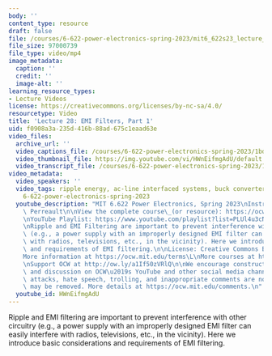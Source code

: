 ```yaml
---
body: ''
content_type: resource
draft: false
file: /courses/6-622-power-electronics-spring-2023/mit6_622s23_lecture_28_360p_16_9.mp4
file_size: 97000739
file_type: video/mp4
image_metadata:
  caption: ''
  credit: ''
  image-alt: ''
learning_resource_types:
- Lecture Videos
license: https://creativecommons.org/licenses/by-nc-sa/4.0/
resourcetype: Video
title: 'Lecture 28: EMI Filters, Part 1'
uid: f0908a3a-235d-416b-88ad-675c1eaad63e
video_files:
  archive_url: ''
  video_captions_file: /courses/6-622-power-electronics-spring-2023/1bdfOZG2NZV1IrLoTf2VneLJpQEn728Uv_transcript.webvtt
  video_thumbnail_file: https://img.youtube.com/vi/HWnEifmgAdU/default.jpg
  video_transcript_file: /courses/6-622-power-electronics-spring-2023/1bdfOZG2NZV1IrLoTf2VneLJpQEn728Uv_transcript.pdf
video_metadata:
  video_speakers: ''
  video_tags: ripple energy, ac-line interfaced systems, buck converter, input filters,
    6-622-power-electronics-spring-2023
  youtube_description: "MIT 6.622 Power Electronics, Spring 2023\nInstructor: David\
    \ Perreault\n\nView the complete course\_(or resource): https://ocw.mit.edu/courses/6-622-power-electronics-spring-2023/\L\
    \nYouTube Playlist: https://www.youtube.com/playlist?list=PLUl4u3cNGP62UTc77mJoubhDELSC8lfR0\n\
    \nRipple and EMI Filtering are important to prevent interference with other circuitry\
    \ (e.g., a power supply with an improperly designed EMI filter can easily interfere\
    \ with radios, televisions, etc., in the vicinity). Here we introduce basic considerations\
    \ and requirements of EMI filtering.\n\nLicense: Creative Commons BY-NC-SA\L\n\
    More information at https://ocw.mit.edu/terms\L\nMore courses at https://ocw.mit.edu\n\
    \nSupport OCW at http://ow.ly/a1If50zVRlQ\n\nWe encourage constructive comments\
    \ and discussion on OCW\u2019s YouTube and other social media channels. Personal\
    \ attacks, hate speech, trolling, and inappropriate comments are not allowed and\
    \ may be removed. More details at https://ocw.mit.edu/comments.\n"
  youtube_id: HWnEifmgAdU
---
```

Ripple and EMI filtering are important to prevent interference with other circuitry (e.g., a power supply with an improperly designed EMI filter can easily interfere with radios, televisions, etc., in the vicinity). Here we introduce basic considerations and requirements of EMI filtering.